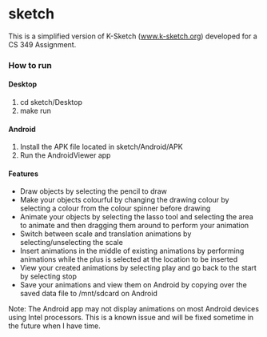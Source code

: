 sketch
======

This is a simplified version of K-Sketch (www.k-sketch.org) developed for a CS 349 Assignment.

### How to run

#### Desktop

1. cd sketch/Desktop
2. make run

#### Android

1. Install the APK file located in sketch/Android/APK
2. Run the AndroidViewer app

#### Features

* Draw objects by selecting the pencil to draw
* Make your objects colourful by changing the drawing colour by selecting a colour from the colour spinner before drawing
* Animate your objects by selecting the lasso tool and selecting the area to animate and then dragging them around to perform your animation
* Switch between scale and translation animations by selecting/unselecting the scale
* Insert animations in the middle of existing animations by performing animations while the plus is selected at the location to be inserted
* View your created animations by selecting play and go back to the start by selecting stop
* Save your animations and view them on Android by copying over the saved data file to /mnt/sdcard on Android

Note: The Android app may not display animations on most Android devices using Intel processors.  This is a known issue and will be fixed sometime in the future when I have time.
